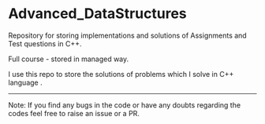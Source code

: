 # Advanced_DataStructures

Repository for storing implementations and solutions of Assignments and Test questions in C++.

Full course - stored in managed way.

I use this repo to store the solutions of problems which I solve in C++ language .

-------------------------------------------------------------------------------------------------------------------------------------------

Note: If you find any bugs in the code or have any doubts regarding the codes feel free to raise an issue or a PR.
